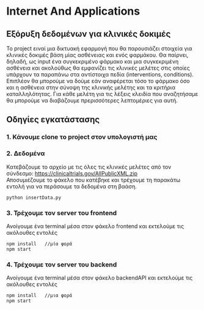 # Internet And Applications

## Εξόρυξη δεδομένων για κλινικές δοκιμές

Το project ειναί μια δικτυακή εφαρμογή που θα παρουσιάζει στοιχεία για 
κλινικές δοκιμές βάση μίας ασθένειας και ενός φαρμάκου. Θα παίρνει, δηλαδή, ως input ένα
συγκεκριμένο φάρμακο και μια συγκεκριμένη ασθένεια και ακολούθως θα
εμφανίζει τις κλινικές μελέτες στις οποίες υπάρχουν τα παραπάνω στα
αντίστοιχα πεδία (interventions, conditions). Επιπλέον θα μπορούμε να δούμε εάν
αναφέρεται τόσο το φάρμακο όσο και η ασθένεια στην σύνοψη της κλινικής
μελέτης και τα κριτήρια καταλληλότητας. Για κάθε μελέτη για τις λέξεις κλειδία που αναζητήσαμε
θα μπορούμε να διαβάζουμε πρερισσότερες λεπτομέριες για αυτή.

## Οδηγίες εγκατάστασης

### 1. Κάνουμε clone το project στον υπολογιστή μας

### 2. Δεδομένα
Κατεβάζουμε το αρχείο με τις όλες τις κλινικές μελέτες από τον σύνδεσμο: https://clinicaltrials.gov/AllPublicXML.zip 
<br>Αποσυμιέζουμε το φάκελο που κατέβηκε και τρέχουμε τη παρακάτω εντολή για να περάσουμε τα δεδομένα στη βαάση.

```shell
python insertData.py
```

### 3. Τρέχουμε τον server του frontend
Ανοίγουμε ένα terminal μέσα στον φάκελο frontend και εκτελούμε τις ακόλουθες εντολές
```shell
npm install   //μία φορά
npm start
```

### 4. Τρέχουμε τον server του backend
Ανοίγουμε ένα terminal μέσα στον φάκελο backendAPI και εκτελούμε τις ακόλουθες εντολές
```shell
npm install   //μια φορά
npm start
```
